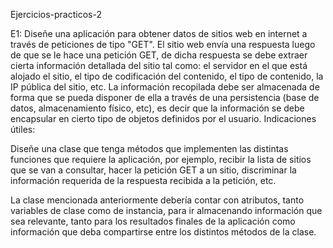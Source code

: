 Ejercicios-practicos-2

E1: Diseñe una aplicación para obtener datos de sitios web en internet a través de
peticiones de tipo "GET". El sitio web envía una respuesta luego de que se le hace una
petición GET, de dicha respuesta se debe extraer cierta información detallada del sitio
tal como: el servidor en el que está alojado el sitio, el tipo de codificación del
contenido, el tipo de contenido, la IP pública del sitio, etc. La información recopilada
debe ser almacenada de forma que se pueda disponer de ella a través de una
persistencia (base de datos, almacenamiento físico, etc), es decir que la información
se debe encapsular en cierto tipo de objetos definidos por el usuario.
Indicaciones útiles:

Diseñe una clase que tenga métodos que implementen las distintas funciones que
requiere la aplicación, por ejemplo, recibir la lista de sitios que se van a consultar,
hacer la petición GET a un sitio, discriminar la información requerida de la respuesta
recibida a la petición, etc.

La clase mencionada anteriormente debería contar con atributos, tanto variables de
clase como de instancia, para ir almacenando información que sea relevante, tanto
para los resultados finales de la aplicación como información que deba compartirse
entre los distintos métodos de la clase.
